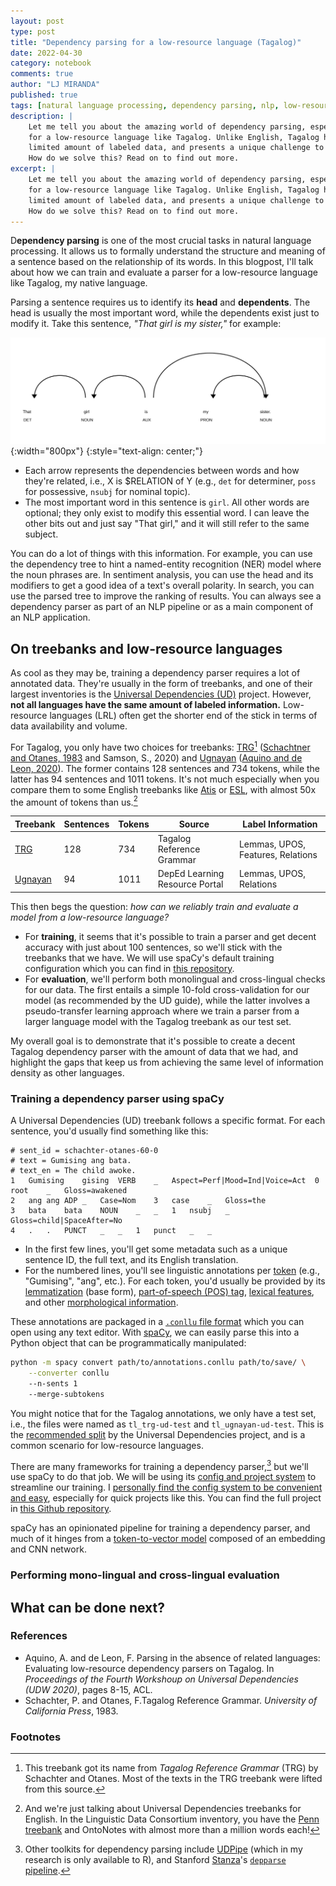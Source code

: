 ```yaml
---
layout: post
type: post
title: "Dependency parsing for a low-resource language (Tagalog)"
date: 2022-04-30
category: notebook
comments: true
author: "LJ MIRANDA"
published: true
tags: [natural language processing, dependency parsing, nlp, low-resource, machine learning]
description: |
    Let me tell you about the amazing world of dependency parsing, especially
    for a low-resource language like Tagalog. Unlike English, Tagalog has a
    limited amount of labeled data, and presents a unique challenge to NLP. 
    How do we solve this? Read on to find out more.
excerpt: |
    Let me tell you about the amazing world of dependency parsing, especially
    for a low-resource language like Tagalog. Unlike English, Tagalog has a
    limited amount of labeled data, and presents a unique challenge to NLP. 
    How do we solve this? Read on to find out more.
---
```


<span class="firstcharacter">D</span>**ependency parsing** is one of the most
crucial tasks in natural language processing. It allows us to formally
understand the structure and meaning of a sentence based on the relationship of
its words. In this blogpost, I'll talk about how we can train and evaluate a
parser for a low-resource language like Tagalog, my native language. 

Parsing a sentence requires us to identify its **head** and **dependents**. The
head is usually the most important word, while the dependents exist just to
modify it. Take this sentence, *"That girl is my sister,"* for example:

<!-- example sentence: displaCy -->
![](/assets/png/dep-parsing/dep_example.svg){:width="800px"}
{:style="text-align: center;"}

- Each arrow represents the dependencies between words and how they're related,
i.e., X is $RELATION of Y (e.g., `det` for determiner, `poss` for possessive,
`nsubj` for nominal topic).
- The most important word in this sentence is `girl`. All other words are
    optional; they only exist to modify this essential word. I can leave the
    other bits out and just say "That girl," and it will still refer to the
    same subject.

You can do a lot of things with this information. For example, you can use the
dependency tree to hint a named-entity recognition (NER) model where the noun
phrases are. In sentiment analysis, you can use the head and its modifiers to
get a good idea of a text's overall polarity. In search, you can use the parsed
tree to improve the ranking of results. You can always see a dependency parser
as part of an NLP pipeline or as a main component of an NLP application.

## On treebanks and low-resource languages

As cool as they may be, training a dependency parser requires a lot of
annotated data. They're usually in the form of treebanks, and one of their
largest inventories is the [Universal Dependencies
(UD)](https://universaldependencies.org/) project. However, **not all languages
have the same amount of labeled information.** Low-resource languages (LRL)
often get the shorter end of the stick in terms of data availability and
volume.

For Tagalog, you only have two choices for treebanks:
[TRG](https://universaldependencies.org/treebanks/tl_trg/index.html)[^1]
([Schachtner and Otanes, 1983](#schachtner1983trg) and Samson, S., 2020) and
[Ugnayan](https://universaldependencies.org/treebanks/tl_ugnayan/index.html)
([Aquino and de Leon, 2020](#aquino2020parsing)).  The former contains 128
sentences and 734 tokens, while the latter has 94 sentences and 1011 tokens.
It's not much especially when you compare them to some English treebanks like
[Atis](https://github.com/UniversalDependencies/UD_English-Atis/blob/master/README.md)
or [ESL](https://universaldependencies.org/treebanks/en_esl/index.html), with
almost 50x the amount of tokens than us.[^2]


| Treebank | Sentences | Tokens | Source                         | Label Information                 |
|----------|-------------|----------|--------------------------------|-----------------------------------|
| [TRG](https://universaldependencies.org/treebanks/tl_trg/index.html)      | 128         | 734      | Tagalog Reference Grammar      | Lemmas, UPOS, Features, Relations |
| [Ugnayan](https://universaldependencies.org/treebanks/tl_ugnayan/index.html)  | 94          | 1011     | DepEd Learning Resource Portal | Lemmas, UPOS, Relations           |


This then begs the question: *how can we reliably train and evaluate a model
from a low-resource language?*
- For **training**, it seems that it's possible to train a parser and get decent
accuracy with just about 100 sentences, so we'll stick with the treebanks that
we have. We will use spaCy's default training configuration which you can find
in [this
repository](https://github.com/ljvmiranda921/ud-tagalog-spacy/blob/master/configs/default.cfg).
- For **evaluation**, we'll perform both monolingual and cross-lingual checks for
our data. The first entails a simple 10-fold cross-validation
for our model (as recommended by the UD guide), while the latter involves a
pseudo-transfer learning approach where we train a parser from a larger
language model with the Tagalog treebank as our test set.

My overall goal is to demonstrate that it's possible to create a decent Tagalog
dependency parser with the amount of data that we had, and highlight the gaps
that keep us from achieving the same level of information density as other
languages.


### Training a dependency parser using spaCy

A Universal Dependencies (UD) treebank follows a specific format. For each sentence,
you'd usually find something like this:

```
# sent_id = schachter-otanes-60-0
# text = Gumising ang bata.
# text_en = The child awoke.
1	Gumising	gising	VERB	_	Aspect=Perf|Mood=Ind|Voice=Act	0	root	_	Gloss=awakened
2	ang	ang	ADP	_	Case=Nom	3	case	_	Gloss=the
3	bata	bata	NOUN	_	_	1	nsubj	_	Gloss=child|SpaceAfter=No
4	.	.	PUNCT	_	_	1	punct	_	_
```

- In the first few lines, you'll get some metadata such as a unique sentence ID,
    the full text, and its English translation.
- For the numbered lines, you'll see linguistic annotations per [token](https://universaldependencies.org/u/overview/tokenization.html) (e.g.,
    "Gumising", "ang", etc.). For each token, you'd usually be provided by its
    [lemmatization](https://nlp.stanford.edu/IR-book/html/htmledition/stemming-and-lemmatization-1.html)
    (base form), [part-of-speech (POS)
    tag](https://universaldependencies.org/u/pos/index.html), [lexical
    features](https://universaldependencies.org/u/overview/morphology.html#lexical-features),
    and other [morphological
    information](https://universaldependencies.org/u/overview/morphology.html).

These annotations are packaged in a [`.conllu` file
format](https://universaldependencies.org/format.html) which you can open using
any text editor. With [spaCy](https://spacy.io/), we can easily parse this into
a Python object that can be programmatically manipulated:

```sh
python -m spacy convert path/to/annotations.conllu path/to/save/ \
    --converter conllu
    --n-sents 1
    --merge-subtokens
```

You might notice that for the Tagalog annotations, we only have a test set,
i.e., the files were named as `tl_trg-ud-test` and `tl_ugnayan-ud-test`. This
is the [recommended
split](https://universaldependencies.org/release_checklist.html#data-split) by
the Universal Dependencies project, and is a common scenario for low-resource
languages.

There are many frameworks for training a dependency parser,[^3] but we'll use
spaCy to do that job. We will be using its [config and project
system](https://spacy.io/usage/training) to streamline our training.  I [personally
find the config system to be convenient and easy](/notebook/2021/11/20/spacy-v3/), especially for quick projects
like this.  You can find the full project in [this Github
repository](https://github.com/ljvmiranda921/ud-tagalog-spacy). 

spaCy has an opinionated pipeline for training a dependency parser, and much of
it hinges from a [token-to-vector model](https://spacy.io/api/tok2vec) composed
of an embedding and CNN network. 


<!-- show this image: https://spacy.io/models#design-cnn -->


<!-- training is straightforward, and as it turns out, you can do a lot with
small data -->
<!-- show a few dependency parser results? where does it perform well?
does it do well on tweets? How about tagalog speeches? -->


### Performing mono-lingual and cross-lingual evaluation

<!-- evaluation, we do a (1) mono lingual and (2) cross lingual approach-->
<!-- a few examples: where it works well and where it doesn't work well -->


## What can be done next?






### References

* <a id="aquino2020parsing">Aquino, A. and de Leon, F.</a> Parsing in the
    absence of related languages: Evaluating low-resource dependency parsers on
    Tagalog. In *Proceedings of the Fourth Workshoup on Universal Dependencies
    (UDW 2020)*, pages 8-15, ACL.
* <a id="schachtner1983trg">Schachter, P. and Otanes, F.</a>Tagalog Reference
    Grammar. *University of California Press*, 1983.


### Footnotes



[^1]:

    This treebank got its name from *Tagalog Reference Grammar* (TRG) by
    Schachter and Otanes. Most of the texts in the TRG treebank were lifted
    from this source.

[^2]:

    And we're just talking about Universal Dependencies treebanks for English.
    In the Linguistic Data Consortium inventory, you have the [Penn
    treebank](https://catalog.ldc.upenn.edu/LDC99T42) and  OntoNotes with
    almost more than a million words each!

[^3]:

    Other toolkits for dependency parsing include
    [UDPipe](https://cran.r-project.org/web/packages/udpipe/index.html) (which
    in my research is only available to R), and Stanford
    [Stanza](https://stanfordnlp.github.io/stanza/)'s [`depparse`
    pipeline](https://stanfordnlp.github.io/stanza/depparse.html). 

